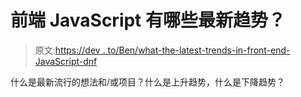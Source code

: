 # 前端 JavaScript 有哪些最新趋势？

> 原文:[https://dev . to/Ben/what-the-latest-trends-in-front-end-JavaScript-dnf](https://dev.to/ben/what-are-the-latest-trends-in-front-end-javascript-dnf)

什么是最新流行的想法和/或项目？什么是上升趋势，什么是下降趋势？
